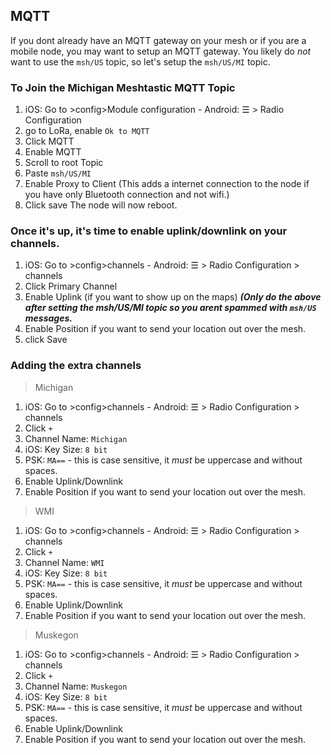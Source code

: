 ## MQTT
If you dont already have an MQTT gateway on your mesh or if you are a mobile node, you may want to setup an MQTT gateway.
You likely do *not* want to use the `msh/US` topic, so let's setup the `msh/US/MI` topic. 

### To Join the Michigan Meshtastic MQTT Topic

1. iOS: Go to >config>Module configuration - Android: ☰ > Radio Configuration
2. go to LoRa, enable `Ok to MQTT`
3. Click MQTT
4. Enable MQTT
5. Scroll to root Topic
6. Paste `msh/US/MI`
7. Enable Proxy to Client (This adds a internet connection to the node if you have only Bluetooth connection and not wifi.)
8. Click save
The node will now reboot. 

### Once it's up, it's time to enable uplink/downlink on your channels.

1. iOS: Go to >config>channels - Android: ☰ > Radio Configuration > channels
2. Click Primary Channel
3. Enable Uplink (if you want to show up on the maps)
***(Only do the above after setting the msh/US/MI topic so you arent spammed with `msh/US` messages.***
4. Enable Position if you want to send your location out over the mesh.
5. click Save

### Adding the extra channels
> Michigan
1. iOS: Go to >config>channels - Android: ☰ > Radio Configuration > channels
2. Click `+`
3. Channel Name: `Michigan`
4. iOS: Key Size: `8 bit`
5. PSK: `MA==` - this is case sensitive, it *must* be uppercase and without spaces.
6. Enable Uplink/Downlink 
7. Enable Position if you want to send your location out over the mesh.

> WMI
1. iOS: Go to >config>channels - Android: ☰ > Radio Configuration > channels
2. Click `+`
3. Channel Name: `WMI`
4. iOS: Key Size: `8 bit`
5. PSK: `MA==` - this is case sensitive, it *must* be uppercase and without spaces.
6. Enable Uplink/Downlink 
7. Enable Position if you want to send your location out over the mesh.

> Muskegon
1. iOS: Go to >config>channels - Android: ☰ > Radio Configuration > channels
2. Click `+`
3. Channel Name: `Muskegon`
4. iOS: Key Size: `8 bit`
5. PSK: `MA==` - this is case sensitive, it *must* be uppercase and without spaces.
6. Enable Uplink/Downlink 
7. Enable Position if you want to send your location out over the mesh.



